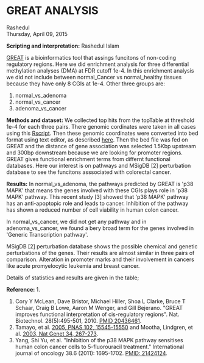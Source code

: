 # GREAT ANALYSIS
Rashedul  
Thursday, April 09, 2015  

**Scripting and interpretation:** Rashedul Islam

[GREAT](http://bejerano.stanford.edu/great/public/html/) is a bioinformatics tool that assings funcitons of non-coding regulatory regions. Here we did enrichment analysis for three differential methylation analyses (DMA) at FDR cutoff 1e-4. In this enrichment analysis we did not include between normal_Cancer vs normal_healthy tissues because they have only 8 CGIs at 1e-4. Other three groups are:

1. normal_vs_adenoma
2. normal_vs_cancer
3. adenoma_vs_cancer

**Methods and dataset:** We collected top hits from the topTable at threshold 1e-4 for each three pairs. There genomic cordinates were taken in all cases using this [Rscript](). Then these genomic coordinates were converted into bed format using text editor, as described [here](). Then the bed file was fed on GREAT and the distance of gene association was selected 1.5Kbp upstream and 300bp downstream because we are looking for promoter regions. GREAT gives functional enrichment terms from differnt functional databases. Here our interest is on pathways and MSigDB [2] perturbation database to see the funcitons asssociated with colorectal cancer. 

**Results:** In normal_vs_adenoma, the pathways predicted by GREAT is 'p38 MAPK' that means the genes involved with these CGIs plays role in 'p38 MAPK' pathway. This recent study [3] showed that 'p38 MAPK' pathway has an anti-apoptopic role and leads to cancer. Inhibition of the pathway has shown a reduced number of cell viability in human colon cancer. 

In normal_vs_cancer, we did not get any pathway and in adenoma_vs_cancer, we found a bery broad term for the genes involved in 'Generic Transcription pathway'.

MSigDB [2] perturbation database shows the possible chemical and genetic perturbations of the genes. Their results are almost similar in three pairs of comparison. Alteration in promoter marks and their involvement in cancers like acute promyelocytic leukemia and breast cancer.

Details of statistics and results are given in the table;



**Reference:**  1.

1. Cory Y McLean, Dave Bristor, Michael Hiller, Shoa L Clarke, Bruce T Schaar, Craig B Lowe, Aaron M Wenger, and Gill Bejerano. "GREAT improves functional interpretation of cis-regulatory regions". Nat. Biotechnol. 28(5):495-501, 2010. [PMID 20436461](http://www.ncbi.nlm.nih.gov/pubmed/20436461).
2. Tamayo, et al. [2005, PNAS 102, 15545-15550](http://www.pnas.org/cgi/content/abstract/102/43/15545) and Mootha, Lindgren, et al. [2003, Nat Genet 34, 267-273](http://www.nature.com/ng/journal/v34/n3/abs/ng1180.html).
3. Yang, Shi Yu, et al. "Inhibition of the p38 MAPK pathway sensitises human colon cancer cells to 5-fluorouracil treatment." International journal of oncology 38.6 (2011): 1695-1702. [PMID: 21424124](http://www.ncbi.nlm.nih.gov/pubmed/21424124).
